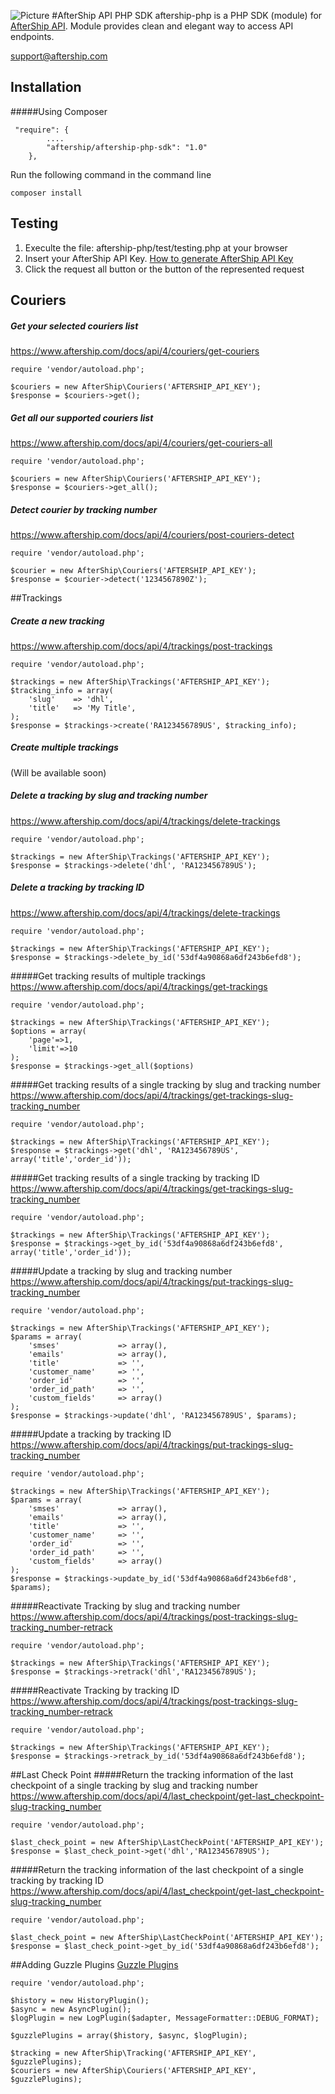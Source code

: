 ![Picture](https://www.aftership.com/assets/common/img/logo-aftership-premium-bright.png)
#AfterShip API PHP SDK
aftership-php is a PHP SDK (module) for [AfterShip API](https://www.aftership.com/docs/api/4/). Module provides clean and elegant way to access API endpoints.

<support@aftership.com>

## Installation
#####Using Composer
```
 "require": {
        ....
        "aftership/aftership-php-sdk": "1.0"
    },
```
Run the following command in the command line
```
composer install
```

## Testing
1. Execulte the file: aftership-php/test/testing.php at your browser
2. Insert your AfterShip API Key. [How to generate AfterShip API Key](http://aftership.uservoice.com/knowledgebase/articles/401963)
3. Click the request all button or the button of the represented request


## Couriers
##### Get your selected couriers list
https://www.aftership.com/docs/api/4/couriers/get-couriers
```
require 'vendor/autoload.php';

$couriers = new AfterShip\Couriers('AFTERSHIP_API_KEY');
$response = $couriers->get();
```

##### Get all our supported couriers list
https://www.aftership.com/docs/api/4/couriers/get-couriers-all
```
require 'vendor/autoload.php';

$couriers = new AfterShip\Couriers('AFTERSHIP_API_KEY');
$response = $couriers->get_all();
```

##### Detect courier by tracking number
https://www.aftership.com/docs/api/4/couriers/post-couriers-detect
```
require 'vendor/autoload.php';

$courier = new AfterShip\Couriers('AFTERSHIP_API_KEY');
$response = $courier->detect('1234567890Z');
```

##Trackings
##### Create a new tracking
https://www.aftership.com/docs/api/4/trackings/post-trackings
```
require 'vendor/autoload.php';

$trackings = new AfterShip\Trackings('AFTERSHIP_API_KEY');
$tracking_info = array(
    'slug'    => 'dhl',
    'title'   => 'My Title',
);
$response = $trackings->create('RA123456789US', $tracking_info);
```

##### Create multiple trackings
(Will be available soon)

##### Delete a tracking by slug and tracking number
https://www.aftership.com/docs/api/4/trackings/delete-trackings
```
require 'vendor/autoload.php';

$trackings = new AfterShip\Trackings('AFTERSHIP_API_KEY');
$response = $trackings->delete('dhl', 'RA123456789US');
```

##### Delete a tracking by tracking ID
https://www.aftership.com/docs/api/4/trackings/delete-trackings
```
require 'vendor/autoload.php';

$trackings = new AfterShip\Trackings('AFTERSHIP_API_KEY');
$response = $trackings->delete_by_id('53df4a90868a6df243b6efd8');
```

#####Get tracking results of multiple trackings
https://www.aftership.com/docs/api/4/trackings/get-trackings
```
require 'vendor/autoload.php';

$trackings = new AfterShip\Trackings('AFTERSHIP_API_KEY');
$options = array(
    'page'=>1,
    'limit'=>10
);
$response = $trackings->get_all($options)
```

#####Get tracking results of a single tracking by slug and tracking number
https://www.aftership.com/docs/api/4/trackings/get-trackings-slug-tracking_number
```
require 'vendor/autoload.php';

$trackings = new AfterShip\Trackings('AFTERSHIP_API_KEY');
$response = $trackings->get('dhl', 'RA123456789US', array('title','order_id'));
```

#####Get tracking results of a single tracking by tracking ID
https://www.aftership.com/docs/api/4/trackings/get-trackings-slug-tracking_number
```
require 'vendor/autoload.php';

$trackings = new AfterShip\Trackings('AFTERSHIP_API_KEY');
$response = $trackings->get_by_id('53df4a90868a6df243b6efd8', array('title','order_id'));
```

#####Update a tracking by slug and tracking number
https://www.aftership.com/docs/api/4/trackings/put-trackings-slug-tracking_number
```
require 'vendor/autoload.php';

$trackings = new AfterShip\Trackings('AFTERSHIP_API_KEY');
$params = array(
    'smses'             => array(),
    'emails'            => array(),
    'title'             => '',
    'customer_name'     => '',
    'order_id'          => '',
    'order_id_path'     => '',
    'custom_fields'     => array()
);
$response = $trackings->update('dhl', 'RA123456789US', $params);
```

#####Update a tracking by tracking ID
https://www.aftership.com/docs/api/4/trackings/put-trackings-slug-tracking_number
```
require 'vendor/autoload.php';

$trackings = new AfterShip\Trackings('AFTERSHIP_API_KEY');
$params = array(
    'smses'             => array(),
    'emails'            => array(),
    'title'             => '',
    'customer_name'     => '',
    'order_id'          => '',
    'order_id_path'     => '',
    'custom_fields'     => array()
);
$response = $trackings->update_by_id('53df4a90868a6df243b6efd8', $params);
```

#####Reactivate Tracking by slug and tracking number
https://www.aftership.com/docs/api/4/trackings/post-trackings-slug-tracking_number-retrack
```
require 'vendor/autoload.php';

$trackings = new AfterShip\Trackings('AFTERSHIP_API_KEY');
$response = $trackings->retrack('dhl','RA123456789US');
```

#####Reactivate Tracking by tracking ID
https://www.aftership.com/docs/api/4/trackings/post-trackings-slug-tracking_number-retrack
```
require 'vendor/autoload.php';

$trackings = new AfterShip\Trackings('AFTERSHIP_API_KEY');
$response = $trackings->retrack_by_id('53df4a90868a6df243b6efd8');
```

##Last Check Point
#####Return the tracking information of the last checkpoint of a single tracking by slug and tracking number
https://www.aftership.com/docs/api/4/last_checkpoint/get-last_checkpoint-slug-tracking_number
```
require 'vendor/autoload.php';

$last_check_point = new AfterShip\LastCheckPoint('AFTERSHIP_API_KEY');
$response = $last_check_point->get('dhl','RA123456789US');
```

#####Return the tracking information of the last checkpoint of a single tracking by tracking ID
https://www.aftership.com/docs/api/4/last_checkpoint/get-last_checkpoint-slug-tracking_number
```
require 'vendor/autoload.php';

$last_check_point = new AfterShip\LastCheckPoint('AFTERSHIP_API_KEY');
$response = $last_check_point->get_by_id('53df4a90868a6df243b6efd8');
```

##Adding Guzzle Plugins
[Guzzle Plugins](http://guzzlephp.org/plugins/plugins-overview.html)

```
require 'vendor/autoload.php';

$history = new HistoryPlugin();
$async = new AsyncPlugin();
$logPlugin = new LogPlugin($adapter, MessageFormatter::DEBUG_FORMAT);

$guzzlePlugins = array($history, $async, $logPlugin);

$tracking = new AfterShip\Tracking('AFTERSHIP_API_KEY', $guzzlePlugins);
$couriers = new AfterShip\Couriers('AFTERSHIP_API_KEY', $guzzlePlugins);
```
